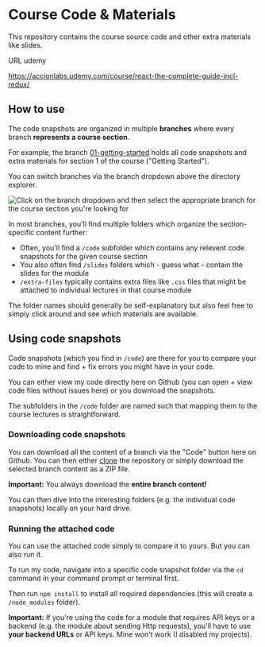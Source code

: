 # Course Code & Materials

This repository contains the course source code and other extra materials like slides.

URL udemy 

https://accionlabs.udemy.com/course/react-the-complete-guide-incl-redux/ 

## How to use

The code snapshots are organized in multiple **branches** where every branch **represents a course section**.

For example, the branch [01-getting-started](https://github.com/academind/react-complete-guide-code/tree/01-getting-started) holds all code snapshots and extra materials for section 1 of the course ("Getting Started").

You can switch branches via the branch dropdown above the directory explorer.

![Click on the branch dropdown and then select the appropriate branch for the course section you're looking for](./selecting-a-branch.jpg)

In most branches, you'll find multiple folders which organize the section-specific content further:

- Often, you'll find a `/code` subfolder which contains any relevent code snapshots for the given course section
- You also often find `/slides` folders which - guess what - contain the slides for the module
- `/extra-files` typically contains extra files like `.css` files that might be attached to individual lectures in that course module

The folder names should generally be self-explanatory but also feel free to simply click around and see which materials are available.

## Using code snapshots

Code snapshots (which you find in `/code`) are there for you to compare your code to mine and find + fix errors you might have in your code.

You can either view my code directly here on Github (you can open + view code files without issues here) or you download the snapshots.

The subfolders in the `/code` folder are named such that mapping them to the course lectures is straightforward.

### Downloading code snapshots

You can download all the content of a branch via the "Code" button here on Github. You can then either [clone](https://docs.github.com/en/github/creating-cloning-and-archiving-repositories/cloning-a-repository) the repository or simply download the selected branch content as a ZIP file.

**Important:** You always download the **entire branch content!**

You can then dive into the interesting folders (e.g. the individual code snapshots) locally on your hard drive.

### Running the attached code

You can use the attached code simply to compare it to yours. But you can also run it.

To run my code, navigate into a specific code snapshot folder via the `cd` command in your command prompt or terminal first.

Then run `npm install` to install all required dependencies (this will create a `/node_modules` folder).

**Important:** If you're using the code for a module that requires API keys or a backend (e.g. the module about sending Http requests), you'll have to use **your backend URLs** or API keys. Mine won't work (I disabled my projects).
